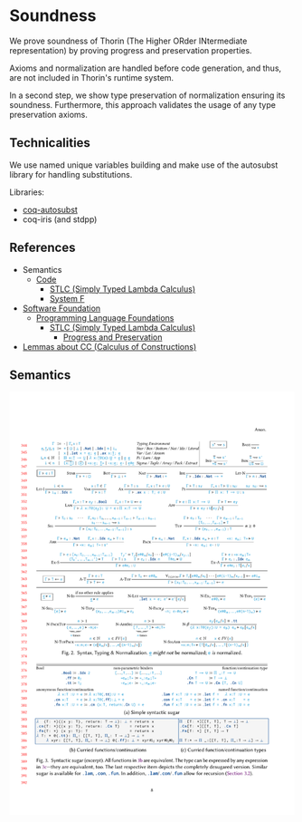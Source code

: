# Soundness

We prove soundness of Thorin (The Higher ORder INtermediate representation) by proving progress and preservation properties.

Axioms and normalization are handled before code generation, and thus, are not included in Thorin's runtime system.

In a second step, we show type preservation of normalization ensuring its soundness.
Furthermore, this approach validates the usage of any type preservation axioms.

## Technicalities

We use named unique variables building and make use of the autosubst library for handling substitutions.

Libraries:
- [coq-autosubst](https://github.com/coq-community/autosubst)
- coq-iris (and stdpp)


## References

- Semantics
  - [Code](https://gitlab.mpi-sws.org/FP/semantics-2023)
    - [STLC (Simply Typed Lambda Calculus)](https://gitlab.mpi-sws.org/FP/semantics-2023/-/tree/main/theories/type_systems/stlc?ref_type=heads)
    - [System F](https://gitlab.mpi-sws.org/FP/semantics-2023/-/tree/main/theories/type_systems/systemf?ref_type=heads)
- [Software Foundation](https://softwarefoundations.cis.upenn.edu/)
  - [Programming Language Foundations](https://softwarefoundations.cis.upenn.edu/plf-current/index.html)
    - [STLC (Simply Typed Lambda Calculus)](https://softwarefoundations.cis.upenn.edu/plf-current/Stlc.html)
      - [Progress and Preservation](https://softwarefoundations.cis.upenn.edu/plf-current/StlcProp.html)
- [Lemmas about CC (Calculus of Constructions)](https://hbr.github.io/Lambda-Calculus/cc-tex/cc.pdf)

## Semantics

![Semantics](./sema.png)
